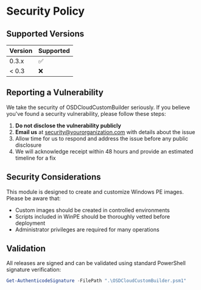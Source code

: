 # Security Policy

## Supported Versions

| Version | Supported          |
| ------- | ------------------ |
| 0.3.x   | :white_check_mark: |
| < 0.3   | :x:                |

## Reporting a Vulnerability

We take the security of OSDCloudCustomBuilder seriously. If you believe you've found a security vulnerability, please follow these steps:

1. **Do not disclose the vulnerability publicly**
2. **Email us** at security@yourorganization.com with details about the issue
3. Allow time for us to respond and address the issue before any public disclosure
4. We will acknowledge receipt within 48 hours and provide an estimated timeline for a fix

## Security Considerations

This module is designed to create and customize Windows PE images. Please be aware that:

- Custom images should be created in controlled environments
- Scripts included in WinPE should be thoroughly vetted before deployment
- Administrator privileges are required for many operations

## Validation

All releases are signed and can be validated using standard PowerShell signature verification:

```powershell
Get-AuthenticodeSignature -FilePath ".\OSDCloudCustomBuilder.psm1"
```
